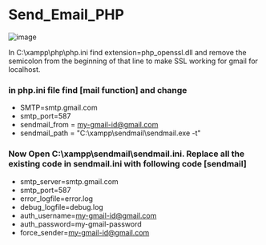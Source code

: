 # Send_Email_PHP

![image](https://github.com/Asavei16/Send_Email_PHP/assets/57408487/bdb8742c-80f0-4676-bc1b-8d3dcac229f6)


In C:\xampp\php\php.ini find extension=php_openssl.dll and remove the semicolon from the beginning of that line to make SSL working for gmail for localhost.

### in php.ini file find [mail function] and change

* SMTP=smtp.gmail.com
* smtp_port=587
* sendmail_from = my-gmail-id@gmail.com
* sendmail_path = "C:\xampp\sendmail\sendmail.exe -t"

### Now Open C:\xampp\sendmail\sendmail.ini. Replace all the existing code in sendmail.ini with following code [sendmail]

* smtp_server=smtp.gmail.com
* smtp_port=587
* error_logfile=error.log
* debug_logfile=debug.log
* auth_username=my-gmail-id@gmail.com
* auth_password=my-gmail-password
* force_sender=my-gmail-id@gmail.com
